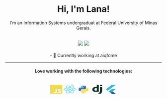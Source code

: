 <div align="center">
  <h1>Hi, I'm Lana!</h1>
  <p>I'm an Information Systems undergraduat at Federal University of Minas Gerais.</p>


  [<img src="https://img.shields.io/badge/linkedin-%230077B5.svg?&style=for-the-badge&logo=linkedin&logoColor=white" />](https://www.linkedin.com/in/ilanabarbosa/) 
  [<img src = "https://img.shields.io/badge/instagram-%23E4405F.svg?&style=for-the-badge&logo=instagram&logoColor=white">](https://www.instagram.com/mrsbolinhu/) 
  ---
</div>

<div align="center">
  - 💼 Currently working at aiqfome
  
</div>

---
<div align="center">
  <h4>Love working with the following technologies:</h4>
  <div style="display: inline_block"><br>
     <img align="center" alt="Lana-Js" height="30" width="40" src="https://raw.githubusercontent.com/devicons/devicon/master/icons/javascript/javascript-plain.svg">
    <img align="center" alt="Lana-React" height="30" width="40" src="https://raw.githubusercontent.com/devicons/devicon/master/icons/react/react-original.svg">
    <img align="center" alt="Lana-Python" height="30" width="40" src="https://raw.githubusercontent.com/devicons/devicon/master/icons/python/python-original.svg">
    <img align="center" alt="Lana-Python" height="30" width="40" src="https://raw.githubusercontent.com/devicons/devicon/master/icons/django/django-plain.svg">
    <img align="center" alt="Lana-Flutter" height="30" width="40" src="https://github.com/devicons/devicon/blob/master/icons/flutter/flutter-original.svg">
  </div>
</div>
<br>

  


